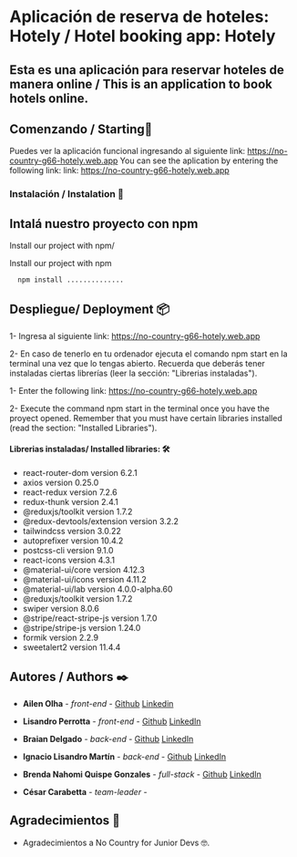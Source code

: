 #  Aplicación de reserva de hoteles: Hotely / Hotel booking app: Hotely

Esta es una aplicación para reservar hoteles de manera online / This is an application to book hotels online. 
-------------------------------------------------------------------------------------------------------------------------------------


## Comenzando / Starting🚀

Puedes ver la aplicación funcional ingresando al siguiente link: https://no-country-g66-hotely.web.app
You can see the aplication by entering the following link: link: https://no-country-g66-hotely.web.app





### Instalación / Instalation 🔧
Intalá nuestro proyecto con npm 
-----------------------------
Install our project with npm/ 

Install our project with npm


```bash
  npm install ..............
```

## Despliegue/ Deployment 📦

1- Ingresa al siguiente link: https://no-country-g66-hotely.web.app
 
2- En caso de tenerlo en tu ordenador ejecuta el comando npm start en la terminal una vez que lo tengas abierto. Recuerda que deberás tener instaladas ciertas librerías (leer la sección: "Librerias instaladas").

1- Enter the following link: https://no-country-g66-hotely.web.app

2- Execute the command npm start in the terminal once you have the proyect opened. Remember that you must have certain libraries installed (read the section: "Installed Libraries").
 

#### Librerias instaladas/ Installed libraries: 🛠️
* react-router-dom version 6.2.1
* axios version 0.25.0
* react-redux version 7.2.6
* redux-thunk version 2.4.1
* @reduxjs/toolkit version 1.7.2
* @redux-devtools/extension version 3.2.2
* tailwindcss version 3.0.22
* autoprefixer version 10.4.2
* postcss-cli version 9.1.0
* react-icons version 4.3.1
* @material-ui/core version 4.12.3
* @material-ui/icons version 4.11.2
* @material-ui/lab version 4.0.0-alpha.60
* @reduxjs/toolkit version 1.7.2
* swiper version 8.0.6
* @stripe/react-stripe-js version 1.7.0
* @stripe/stripe-js version 1.24.0
* formik version 2.2.9
* sweetalert2 version 11.4.4


## Autores / Authors ✒️

* **Ailen Olha** - *front-end* - [Github](https://github.com/ailenolha) [Linkedin](https://linkedin.com/in/ailenolha)
* **Lisandro Perrotta** - *front-end* - [Github](https://github.com/LisandroPer) [LinkedIn](https://www.linkedin.com/in/lisandro-perrotta-8a5953228/)
* **Braian Delgado** - *back-end* - [Github](https://github.com/Pr0vius) [LinkedIn](https://www.linkedin.com/in/braian-delgado/)
* **Ignacio Lisandro Martín** - *back-end* - [Github](https://github.com/PhiNax) [LinkedIn](https://www.linkedin.com/in/phinax/)
* **Brenda Nahomi Quispe Gonzales** - *full-stack* - [Github](https://github.com/AdnerbImohan1107) [LinkedIn](https://www.linkedin.com/in/brendanahomi/)

* **César Carabetta** - *team-leader* - []()


## Agradecimientos 🎁


* Agradecimientos a No Country for Junior Devs 🤓.


